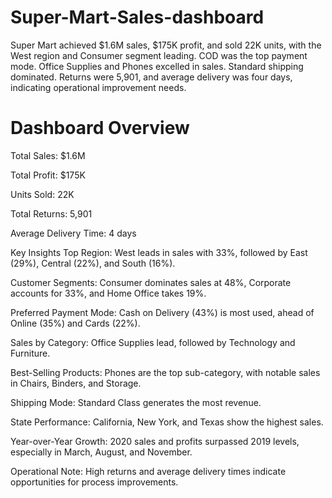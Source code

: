 # Super-Mart-Sales-dashboard
Super Mart achieved $1.6M sales, $175K profit, and sold 22K units, with the West region and Consumer segment leading. COD was the top payment mode. Office Supplies and Phones excelled in sales. Standard shipping dominated. Returns were 5,901, and average delivery was four days, indicating operational improvement needs.

# Dashboard Overview
Total Sales: $1.6M

Total Profit: $175K

Units Sold: 22K

Total Returns: 5,901

Average Delivery Time: 4 days

Key Insights
Top Region: West leads in sales with 33%, followed by East (29%), Central (22%), and South (16%).

Customer Segments: Consumer dominates sales at 48%, Corporate accounts for 33%, and Home Office takes 19%.

Preferred Payment Mode: Cash on Delivery (43%) is most used, ahead of Online (35%) and Cards (22%).

Sales by Category: Office Supplies lead, followed by Technology and Furniture.

Best-Selling Products: Phones are the top sub-category, with notable sales in Chairs, Binders, and Storage.

Shipping Mode: Standard Class generates the most revenue.

State Performance: California, New York, and Texas show the highest sales.

Year-over-Year Growth: 2020 sales and profits surpassed 2019 levels, especially in March, August, and November.

Operational Note: High returns and average delivery times indicate opportunities for process improvements.
